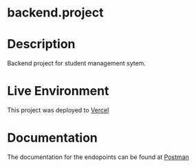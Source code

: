 # backend.project

# Description
Backend project for student management sytem.

# Live Environment
This project was deployed to [Vercel](https://backend-project-delta.vercel.app/)

# Documentation
The documentation for the endopoints can be found at [Postman](https://documenter.getpostman.com/view/25951714/2s93CKNtnD)
